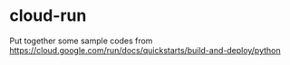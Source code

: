 # cloud-run
Put together some sample codes from https://cloud.google.com/run/docs/quickstarts/build-and-deploy/python